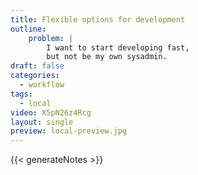 ```yaml
---
title: Flexible options for development
outline:
    problem: |
        I want to start developing fast,
        but not be my own sysadmin.
draft: false
categories:
  - workflow
tags:
  - local
video: X5pN26z4Rcg
layout: single
preview: local-preview.jpg
---
```


{{< generateNotes >}}
